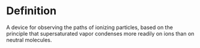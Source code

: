 # Definition

A device for observing the paths of ionizing particles, based on the
principle that supersaturated vapor condenses more readily on ions than
on neutral molecules.

